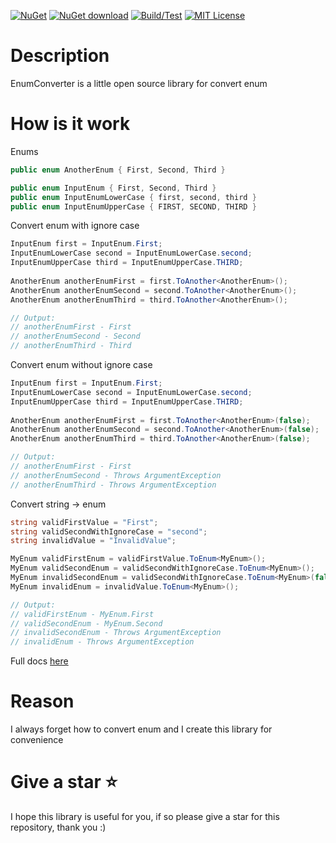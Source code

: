  [![NuGet](https://img.shields.io/nuget/v/Kurnakov.EnumConverter.svg)](https://www.nuget.org/packages/Kurnakov.EnumConverter)
 [![NuGet download](https://img.shields.io/nuget/dt/Kurnakov.EnumConverter.svg)](https://www.nuget.org/packages/Kurnakov.EnumConverter) 
 [![Build/Test](https://github.com/KurnakovMaksim/EnumConverter/actions/workflows/build-test.yml/badge.svg)](https://github.com/KurnakovMaksim/EnumConverter/actions/workflows/build-test.yml)
[![MIT License](https://img.shields.io/github/license/KurnakovMaksim/EnumConverter?color=%230b0&style=flat)](https://github.com/KurnakovMaksim/EnumConverter/blob/main/LICENSE)

# Description
EnumConverter is a little open source library for convert enum

# How is it work

Enums
``` cs
public enum AnotherEnum { First, Second, Third }

public enum InputEnum { First, Second, Third }
public enum InputEnumLowerCase { first, second, third }
public enum InputEnumUpperCase { FIRST, SECOND, THIRD }
```

Convert enum with ignore case
``` cs
InputEnum first = InputEnum.First;
InputEnumLowerCase second = InputEnumLowerCase.second;
InputEnumUpperCase third = InputEnumUpperCase.THIRD;
           
AnotherEnum anotherEnumFirst = first.ToAnother<AnotherEnum>();
AnotherEnum anotherEnumSecond = second.ToAnother<AnotherEnum>();
AnotherEnum anotherEnumThird = third.ToAnother<AnotherEnum>();

// Output:
// anotherEnumFirst - First
// anotherEnumSecond - Second
// anotherEnumThird - Third
```

Convert enum without ignore case
``` cs
InputEnum first = InputEnum.First;
InputEnumLowerCase second = InputEnumLowerCase.second;
InputEnumUpperCase third = InputEnumUpperCase.THIRD;
           
AnotherEnum anotherEnumFirst = first.ToAnother<AnotherEnum>(false);
AnotherEnum anotherEnumSecond = second.ToAnother<AnotherEnum>(false);
AnotherEnum anotherEnumThird = third.ToAnother<AnotherEnum>(false);

// Output:
// anotherEnumFirst - First
// anotherEnumSecond - Throws ArgumentException
// anotherEnumThird - Throws ArgumentException
```

Convert string -> enum
``` cs
string validFirstValue = "First";
string validSecondWithIgnoreCase = "second";
string invalidValue = "InvalidValue";

MyEnum validFirstEnum = validFirstValue.ToEnum<MyEnum>();
MyEnum validSecondEnum = validSecondWithIgnoreCase.ToEnum<MyEnum>();
MyEnum invalidSecondEnum = validSecondWithIgnoreCase.ToEnum<MyEnum>(false);
MyEnum invalidEnum = invalidValue.ToEnum<MyEnum>();

// Output:
// validFirstEnum - MyEnum.First
// validSecondEnum - MyEnum.Second
// invalidSecondEnum - Throws ArgumentException
// invalidEnum - Throws ArgumentException
```

Full docs [here](https://github.com/kurnakovv/EnumConverter/blob/main/DocsReadMe.md)

# Reason
I always forget how to convert enum and I create this library for convenience

# Give a star ⭐
I hope this library is useful for you, if so please give a star for this repository, thank you :)
